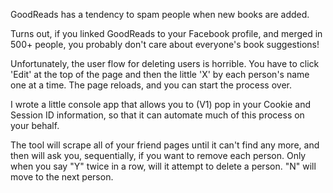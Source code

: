 GoodReads has a tendency to spam people when new books are added.

Turns out, if you linked GoodReads to your Facebook profile, and merged in
500+ people, you probably don't care about everyone's book suggestions!

Unfortunately, the user flow for deleting users is horrible.  You have to
click 'Edit' at the top of the page and then the little 'X' by each person's
name one at a time.  The page reloads, and you can start the process over.

I wrote a little console app that allows you to (V1) pop in your Cookie and
Session ID information, so that it can automate much of this process on your
behalf.

The tool will scrape all of your friend pages until it can't find any more, and
then will ask you, sequentially, if you want to remove each person.  Only when
you say "Y" twice in a row, will it attempt to delete a person.  "N" will move
to the next person.
